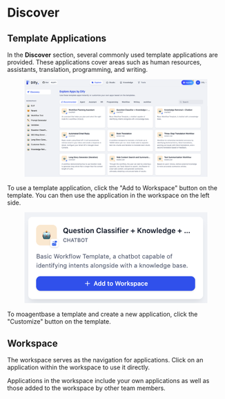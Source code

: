 # Discover

## Template Applications

In the **Discover** section, several commonly used template applications are provided. These applications cover areas such as human resources, assistants, translation, programming, and writing.

<figure><img src="../../../../img/explore-apps-by-agentbase.png" alt=""><figcaption></figcaption></figure>

To use a template application, click the "Add to Workspace" button on the template. You can then use the application in the workspace on the left side.

<figure><img src="../../../../img/create-app.png" alt=""><figcaption></figcaption></figure>

To moagentbase a template and create a new application, click the "Customize" button on the template.

## Workspace

The workspace serves as the navigation for applications. Click on an application within the workspace to use it directly.

Applications in the workspace include your own applications as well as those added to the workspace by other team members.